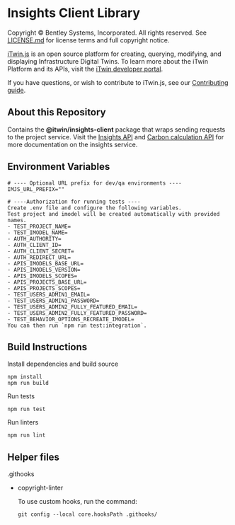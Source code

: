 # Insights Client Library

Copyright © Bentley Systems, Incorporated. All rights reserved. See [LICENSE.md](./LICENSE.md) for license terms and full copyright notice.

[iTwin.js](http://www.itwinjs.org) is an open source platform for creating, querying, modifying, and displaying Infrastructure Digital Twins. To learn more about the iTwin Platform and its APIs, visit the [iTwin developer portal](https://developer.bentley.com/).

If you have questions, or wish to contribute to iTwin.js, see our [Contributing guide](./CONTRIBUTING.md).

## About this Repository

Contains the __@itwin/insights-client__ package that wraps sending requests to the project service. Visit the [Insights API](https://developer.bentley.com/apis/insights/) and [Carbon calculation API](https://developer.bentley.com/apis/carbon-calculation/) for more documentation on the insights service.

## Environment Variables

```
# ---- Optional URL prefix for dev/qa environments ----
IMJS_URL_PREFIX=""

# ----Authorization for running tests ----
Create .env file and configure the following variables.
Test project and imodel will be created automatically with provided names.
- TEST_PROJECT_NAME=
- TEST_IMODEL_NAME=
- AUTH_AUTHORITY=
- AUTH_CLIENT_ID=
- AUTH_CLIENT_SECRET=
- AUTH_REDIRECT_URL=
- APIS_IMODELS_BASE_URL=
- APIS_IMODELS_VERSION=
- APIS_IMODELS_SCOPES=
- APIS_PROJECTS_BASE_URL=
- APIS_PROJECTS_SCOPES=
- TEST_USERS_ADMIN1_EMAIL=
- TEST_USERS_ADMIN1_PASSWORD=
- TEST_USERS_ADMIN2_FULLY_FEATURED_EMAIL=
- TEST_USERS_ADMIN2_FULLY_FEATURED_PASSWORD=
- TEST_BEHAVIOR_OPTIONS_RECREATE_IMODEL=
You can then run `npm run test:integration`.
```

## Build Instructions

Install dependencies and build source
```
npm install
npm run build
```

Run tests
```
npm run test
  ```

Run linters
```
npm run lint
```

## Helper files
.githooks
- copyright-linter

  To use custom hooks, run the command:

  ```
  git config --local core.hooksPath .githooks/
  ```